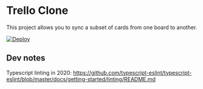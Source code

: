 # Trello Clone

This project allows you to sync a subset of cards from one board to another.

[![Deploy](https://www.herokucdn.com/deploy/button.svg)](https://heroku.com/deploy)

## Dev notes

Typescript linting in 2020: https://github.com/typescript-eslint/typescript-eslint/blob/master/docs/getting-started/linting/README.md

